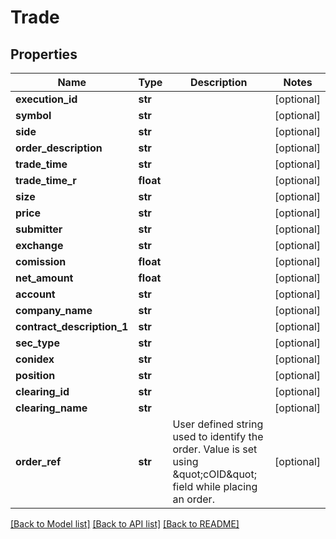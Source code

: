 # Trade

## Properties
Name | Type | Description | Notes
------------ | ------------- | ------------- | -------------
**execution_id** | **str** |  | [optional] 
**symbol** | **str** |  | [optional] 
**side** | **str** |  | [optional] 
**order_description** | **str** |  | [optional] 
**trade_time** | **str** |  | [optional] 
**trade_time_r** | **float** |  | [optional] 
**size** | **str** |  | [optional] 
**price** | **str** |  | [optional] 
**submitter** | **str** |  | [optional] 
**exchange** | **str** |  | [optional] 
**comission** | **float** |  | [optional] 
**net_amount** | **float** |  | [optional] 
**account** | **str** |  | [optional] 
**company_name** | **str** |  | [optional] 
**contract_description_1** | **str** |  | [optional] 
**sec_type** | **str** |  | [optional] 
**conidex** | **str** |  | [optional] 
**position** | **str** |  | [optional] 
**clearing_id** | **str** |  | [optional] 
**clearing_name** | **str** |  | [optional] 
**order_ref** | **str** | User defined string used to identify the order. Value is set using \&quot;cOID\&quot; field while placing an order. | [optional] 

[[Back to Model list]](../README.md#documentation-for-models) [[Back to API list]](../README.md#documentation-for-api-endpoints) [[Back to README]](../README.md)


